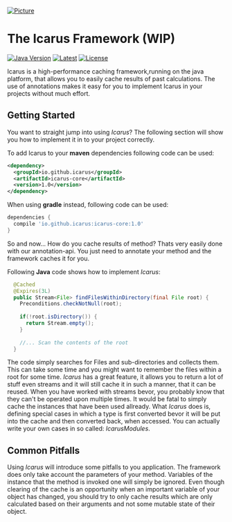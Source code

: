 [![Picture](https://orig00.deviantart.net/913a/f/2013/007/c/1/icarus_sketch_by_insomniacattack-d5qszxs.png)]()

# The Icarus Framework (WIP)

[![Java Version](https://img.shields.io/badge/java-v1.8-blue.svg)](https://www.oracle.com/technetwork/java/javase/downloads/jdk8-downloads-2133151.html)
[![Latest](https://img.shields.io/badge/latest-v1.0-blue.svg)](https://github.com/merlinosayimwen/icarus)
[![License](https://img.shields.io/badge/license-apache--2.0-lightgrey.svg)](https://www.apache.org/licenses/LICENSE-2.0.html)

Icarus is a high-performance caching framework,running on the java platform, that allows you to 
easily cache results of past calculations. The use of annotations makes it easy for you to implement Icarus in your
projects without much effort.

Getting Started
--
You want to straight jump into using *Icarus*? The following section will show you how to 
implement it in to your project correctly.

To add Icarus to your **maven** dependencies following code can be used:
```xml
<dependency>
  <groupId>io.github.icarus</groupId>
  <artifactId>icarus-core</artifactId>
  <version>1.0</version>
</dependency>
```

When using **gradle** instead, following code can be used:
```groovy
dependencies {
  compile 'io.github.icarus:icarus-core:1.0'
}
```

So and now... How do you cache results of method?
Thats very easily done with our annotation-api.
You just need to annotate your method and the framework caches it for you.

Following **Java** code shows how to implement *Icarus*:
```java
  @Cached
  @Expires(3L)
  public Stream<File> findFilesWithinDirectory(final File root) {
    Preconditions.checkNotNull(root);
    
    if(!root.isDirectory()) {
      return Stream.empty();
    }
    
    //... Scan the contents of the root
  }
```
The code simply searches for Files and sub-directories and collects them.
This can take some time and you might want to remember the files within a root for some time.
*Icarus* has a great feature, it allows you to return a lot of stuff even streams and it will
still cache it in such a manner, that it can be reused. When you have worked with streams bevor, 
you probably know that they can't be operated upon multiple times. It would be fatal to simply 
cache the instances that have been used allready. What *Icarus* does is, defining special cases
in which a type is first converted bevor it will be put into the cache and then converted back, when accessed.
You can actually write your own cases in so called: *IcarusModules*.

Common Pitfalls
--
Using *Icarus* will introduce some pitfalls to you application. The framework does only take account
the parameters of your method. Variables of the instance that the method is invoked one will simply 
be ignored. Even though clearing of the cache is an opportunity when an important variable of your object
has changed, you should try to only cache results which are only calculated based on their arguments
and not some mutable state of their object. 

